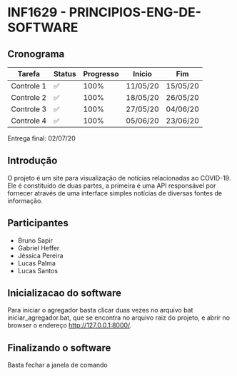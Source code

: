 # INF1629 - PRINCIPIOS-ENG-DE-SOFTWARE

## Cronograma
Tarefa | Status | Progresso | Início | Fim
------ | ------ | --------- | ------ | ----
Controle 1 | :white_check_mark: | 100% | 11/05/20 | 15/05/20
Controle 2 | :white_check_mark: | 100% | 18/05/20 | 26/05/20
Controle 3 | :white_check_mark: | 100% | 27/05/20 | 04/06/20
Controle 4 | :white_check_mark: | 100% | 05/06/20 | 23/06/20

Entrega final: 02/07/20


## Introdução
O projeto é um site para visualização de notícias relacionadas ao COVID-19. 
Ele é constituído de duas partes, a primeira é uma API responsável por fornecer através de uma interface simples notícias de diversas fontes de informação.

## Participantes
* Bruno Sapir
* Gabriel Heffer
* Jéssica Pereira
* Lucas Palma
* Lucas Santos

## Inicializacao do software
Para iniciar o agregador basta clicar duas vezes no arquivo bat iniciar_agregador.bat, que se encontra no arquivo raiz do projeto, e abrir no browser o endereço http://127.0.0.1:8000/.

## Finalizando o software 
Basta fechar a janela de comando
